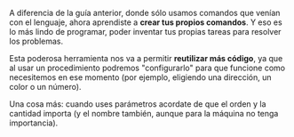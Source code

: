 A diferencia de la guía anterior, donde sólo usamos comandos que venían con el lenguaje, ahora aprendiste a **crear tus propios comandos**. Y eso es lo más lindo de programar, poder inventar tus propias tareas para resolver los problemas. 

Esta poderosa herramienta nos va a permitir **reutilizar más código**, ya que al usar un procedimiento podremos "configurarlo" para que funcione como necesitemos en ese momento (por ejemplo, eligiendo una dirección, un color o un número). 

Una cosa más: cuando uses parámetros acordate de que el orden y la cantidad importa (y el nombre también, aunque para la máquina no tenga importancia).